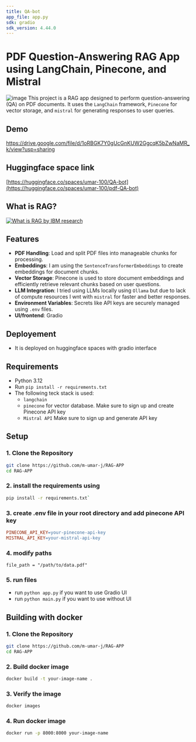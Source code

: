 ```yaml
---
title: QA-bot
app_file: app.py
sdk: gradio
sdk_version: 4.44.0
---
```

# PDF Question-Answering RAG App using LangChain, Pinecone, and Mistral
![image](https://github.com/user-attachments/assets/8c59f9ae-d1ef-4c35-a1ea-1a1d43815de4)
This project is a RAG app designed to perform question-answering (QA) on PDF documents. It uses the `LangChain` framework, `Pinecone` for vector storage, and  `mistral` for generating responses to user queries.
## Demo 
https://drive.google.com/file/d/1oRBGK7Y0gUcGnKUW2GgcqK5bZwNaMR_k/view?usp=sharing
## Huggingface space link
[https://huggingface.co/spaces/umar-100/QA-bot](https://huggingface.co/spaces/umar-100/pdf-QA-bot)


## What is RAG?
[![What is RAG by IBM research](https://img.youtube.com/vi/T-D1OfcDW1M/0.jpg)](https://www.youtube.com/watch?v=T-D1OfcDW1M)
## Features
- **PDF Handling**: Load and split PDF files into manageable chunks for processing.
- **Embeddings**: I am using the `SentenceTransformerEmbeddings` to create embeddings for document chunks.
- **Vector Storage**: Pinecone is used to store document embeddings and efficiently retrieve relevant chunks based on user questions.
- **LLM Integration**: I tried using LLMs locally using `Ollama` but due to lack of compute resources I wnt with `mistral` for faster and better responses.
- **Environment Variables**: Secrets like API keys are securely managed using `.env` files.
- **UI/frontend**: Gradio 
## Deployement
- It is deployed on huggingface spaces with gradio interface
## Requirements
- Python 3.12
- Run `pip install -r requirements.txt`
- The following teck stack is used:
  - `langchain`
  - `pinecone` for vector database. Make sure to sign up and create Pinecone API key 
  - `Mistral API` Make sure to sign up and generate API key
  

## Setup

### 1. Clone the Repository
```bash
git clone https://github.com/m-umar-j/RAG-APP
cd RAG-APP
```
### 2. install the requirements using 
 ```bash
 pip install -r requirements.txt`
```
### 3. create .env file in your root directory and add pinecone API key

``` makefile
PINECONE_API_KEY=your-pinecone-api-key
MISTRAL_API_KEY=your-mistral-api-key
```
### 4. modify paths

`file_path = "/path/to/data.pdf"`
### 5. run files
- run `python app.py` if you want to use Gradio UI
- run `python main.py` if you want to use without UI

## Building with docker

### 1. Clone the Repository
```bash
git clone https://github.com/m-umar-j/RAG-APP
cd RAG-APP
```
### 2. Build docker image 

```bash
docker build -t your-image-name .
```

### 3. Verify the image

```bash
docker images
```

### 4. Run docker image
```bash
docker run -p 8000:8000 your-image-name
```
